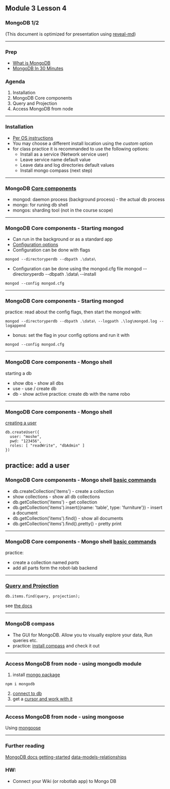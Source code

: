 ## Module 3 Lesson 4
### MongoDB 1/2
(This document is optimized for presentation using [reveal-md](https://github.com/webpro/reveal-md))

---

### Prep
* [What is MongoDB](https://www.youtube.com/watch?v=EE8ZTQxa0AM)
* [MongoDB In 30 Minutes](https://www.youtube.com/watch?v=pWbMrx5rVBE)

### Agenda
1. Installation
1. MongoDB Core components
1. Query and Projection
1. Access MongoDB from node

---
### Installation
* [Per OS instructions](https://docs.mongodb.com/manual/installation/)
* You may choose a different install location using the *custom* option
* for class practice it is recommanded to use the following options:
    - Install as a service (Network service user)
    - Leave service name default value
    - Leave data and log directories default values
    - Install mongo compass (next step)

---
### MongoDB [Core components](https://docs.mongodb.com/manual/reference/program/#core-processes)
* mongod: daemon process (background process) - the actual db process
* mongo: for runing db shell
* mongos: sharding tool (not in the course scope)

---
### MongoDB Core components - Starting mongod
* Can run in the background or as a standard app
* [Configuration options](https://docs.mongodb.com/manual/reference/program/mongod/#options)
* Configuration can be done with flags
```
mongod --directoryperdb --dbpath .\data\
```
* Configuration can be done using the mongod.cfg file
mongod --directoryperdb --dbpath .\data\ --install
```
mongod --config mongod.cfg
```

---
### MongoDB Core components - Starting mongod
practice: read about the config flags, then start the mongod with:
```
mongod --directoryperdb --dbpath .\data\ --logpath .\log\mongod.log --logappend
```
* bonus: set the flag in your config options and run it with
```
mongod --config mongod.cfg
```


---
### MongoDB Core components - Mongo shell
starting a db
* show dbs - show all dbs
* use <DB NAME> - use / create db
* db - show active
practice: create db with the name robo

---
### MongoDB Core components - Mongo shell
[creating a user](https://docs.mongodb.com/manual/reference/method/db.createUser/#create-user-with-roles)
```
db.createUser({
  user: "moshe",
  pwd: "123456",
  roles: [ "readWrite", "dbAdmin" ]
})
```
practice: add a user
---
### MongoDB Core components - Mongo shell [basic commands](https://docs.mongodb.com/manual/reference/command/#query-and-write-operation-commands)
* db.createCollection('items') - create a collection
* show collections - show all db collections
* db.getCollection('items') - get collection
* db.getCollection('items').insert({name: 'table', type: 'furniture'}) -
insert a document
* db.getCollection('items').find() - show all documents
* db.getCollection('items').find().pretty() - pretty print


---
### MongoDB Core components - Mongo shell [basic commands](https://docs.mongodb.com/manual/reference/command/#query-and-write-operation-commands)
practice:
- create a collection named *parts*
- add all parts form the robot-lab backend

---
### [Query and Projection](https://docs.mongodb.com/manual/reference/operator/query/)
```
db.items.find(query, projection);
```
see [the docs](https://docs.mongodb.com/manual/tutorial/project-fields-from-query-results/)

---
### MongoDB compass
* The GUI for MongoDB. Allow you to visually explore your data, Run queries etc.
* practice: [install compass](https://docs.mongodb.com/compass/master/install/) and check it out

---
### Access MongoDB from node - using mongodb module
1. install [mongo package](https://www.npmjs.com/package/mongodb)
```
npm i mongodb
```
2. [connect to db](https://www.npmjs.com/package/mongodb#connect-to-mongodb)
3. get a [cursor and work with it](https://docs.mongodb.com/manual/tutorial/iterate-a-cursor/)


---
### Access MongoDB from node - using mongoose
Using [mongoose](http://mongoosejs.com/)


---
### Further reading
[MongoDB docs getting-started](https://docs.mongodb.com/manual/tutorial/getting-started/)
[data-models-relationships](https://docs.mongodb.com/manual/applications/data-models-relationships/)

### HW:
* Connect your Wiki (or robotlab app) to Mongo DB